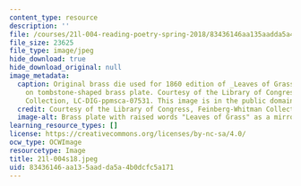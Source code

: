```yaml
---
content_type: resource
description: ''
file: /courses/21l-004-reading-poetry-spring-2018/83436146aa135aadda5a4b0dcfc5a171_21l-004s18.jpeg
file_size: 23625
file_type: image/jpeg
hide_download: true
hide_download_original: null
image_metadata:
  caption: Original brass die used for 1860 edition of _Leaves of Grass_ by Walt Whitman
    on tombstone-shaped brass plate. Courtesy of the Library of Congress, Feinberg-Whitman
    Collection, LC-DIG-ppmsca-07531. This image is in the public domain.
  credit: Courtesy of the Library of Congress, Feinberg-Whitman Collection, LC-DIG-ppmsca-07531.
  image-alt: Brass plate with raised words "Leaves of Grass" as a mirror image.
learning_resource_types: []
license: https://creativecommons.org/licenses/by-nc-sa/4.0/
ocw_type: OCWImage
resourcetype: Image
title: 21l-004s18.jpeg
uid: 83436146-aa13-5aad-da5a-4b0dcfc5a171
---
```

